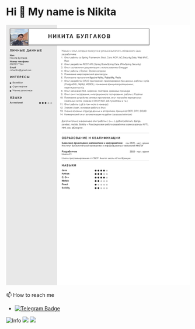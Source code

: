Hi 👋 My name is Nikita
=======================

![screenshot](./resu.jpeg)

📫 How to reach me
* [![Telegram Badge](https://img.shields.io/badge/-septenrioo-blue?style=flat&logo=Telegram&logoColor=white)](https://t.me/septentrioo)

![Info](https://github-profile-summary-cards.vercel.app/api/cards/profile-details?username=sepxxx&theme=solarized_dark)
![](https://github-profile-summary-cards.vercel.app/api/cards/repos-per-language?username=sepxxx&theme=solarized_dark)
![](https://github-profile-summary-cards.vercel.app/api/cards/stats?username=sepxxx&theme=solarized_dark)




